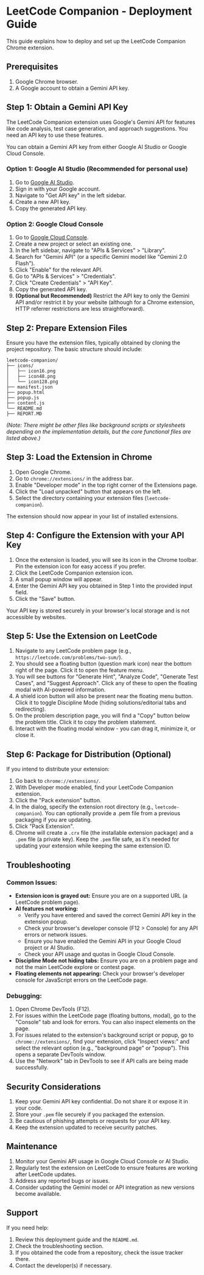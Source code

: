 # LeetCode Companion - Deployment Guide

This guide explains how to deploy and set up the LeetCode Companion Chrome extension.

## Prerequisites

1.  Google Chrome browser.
2.  A Google account to obtain a Gemini API key.

## Step 1: Obtain a Gemini API Key

The LeetCode Companion extension uses Google's Gemini API for features like code analysis, test case generation, and approach suggestions. You need an API key to use these features.

You can obtain a Gemini API key from either Google AI Studio or Google Cloud Console.

### Option 1: Google AI Studio (Recommended for personal use)

1.  Go to [Google AI Studio](https://aistudio.google.com/).
2.  Sign in with your Google account.
3.  Navigate to "Get API key" in the left sidebar.
4.  Create a new API key.
5.  Copy the generated API key.

### Option 2: Google Cloud Console

1.  Go to [Google Cloud Console](https://console.cloud.google.com/).
2.  Create a new project or select an existing one.
3.  In the left sidebar, navigate to "APIs & Services" > "Library".
4.  Search for "Gemini API" (or a specific Gemini model like "Gemini 2.0 Flash").
5.  Click "Enable" for the relevant API.
6.  Go to "APIs & Services" > "Credentials".
7.  Click "Create Credentials" > "API Key".
8.  Copy the generated API key.
9.  **(Optional but Recommended)** Restrict the API key to only the Gemini API and/or restrict it by your website (although for a Chrome extension, HTTP referrer restrictions are less straightforward).

## Step 2: Prepare Extension Files

Ensure you have the extension files, typically obtained by cloning the project repository. The basic structure should include:

```
leetcode-companion/
├── icons/
│   ├── icon16.png
│   ├── icon48.png
│   └── icon128.png
├── manifest.json
├── popup.html
├── popup.js
├── content.js
└── README.md
├── REPORT.MD
```
*(Note: There might be other files like background scripts or stylesheets depending on the implementation details, but the core functional files are listed above.)*

## Step 3: Load the Extension in Chrome

1.  Open Google Chrome.
2.  Go to `chrome://extensions/` in the address bar.
3.  Enable "Developer mode" in the top right corner of the Extensions page.
4.  Click the "Load unpacked" button that appears on the left.
5.  Select the directory containing your extension files (`leetcode-companion`).

The extension should now appear in your list of installed extensions.

## Step 4: Configure the Extension with your API Key

1.  Once the extension is loaded, you will see its icon in the Chrome toolbar. Pin the extension icon for easy access if you prefer.
2.  Click the LeetCode Companion extension icon.
3.  A small popup window will appear.
4.  Enter the Gemini API key you obtained in Step 1 into the provided input field.
5.  Click the "Save" button.

Your API key is stored securely in your browser's local storage and is not accessible by websites.

## Step 5: Use the Extension on LeetCode

1.  Navigate to any LeetCode problem page (e.g., `https://leetcode.com/problems/two-sum/`).
2.  You should see a floating button (question mark icon) near the bottom right of the page. Click it to open the feature menu.
3.  You will see buttons for "Generate Hint", "Analyze Code", "Generate Test Cases", and "Suggest Approach". Click any of these to open the floating modal with AI-powered information.
4.  A shield icon button will also be present near the floating menu button. Click it to toggle Discipline Mode (hiding solutions/editorial tabs and redirecting).
5.  On the problem description page, you will find a "Copy" button below the problem title. Click it to copy the problem statement.
6.  Interact with the floating modal window - you can drag it, minimize it, or close it.

## Step 6: Package for Distribution (Optional)

If you intend to distribute your extension:

1.  Go back to `chrome://extensions/`.
2.  With Developer mode enabled, find your LeetCode Companion extension.
3.  Click the "Pack extension" button.
4.  In the dialog, specify the extension root directory (e.g., `leetcode-companion`). You can optionally provide a .pem file from a previous packaging if you are updating.
5.  Click "Pack Extension".
6.  Chrome will create a `.crx` file (the installable extension package) and a `.pem` file (a private key). Keep the `.pem` file safe, as it's needed for updating your extension while keeping the same extension ID.

## Troubleshooting

### Common Issues:

*   **Extension icon is grayed out:** Ensure you are on a supported URL (a LeetCode problem page).
*   **AI features not working:**
    *   Verify you have entered and saved the correct Gemini API key in the extension popup.
    *   Check your browser's developer console (F12 > Console) for any API errors or network issues.
    *   Ensure you have enabled the Gemini API in your Google Cloud project or AI Studio.
    *   Check your API usage and quotas in Google Cloud Console.
*   **Discipline Mode not hiding tabs:** Ensure you are on a problem page and not the main LeetCode explore or contest page.
*   **Floating elements not appearing:** Check your browser's developer console for JavaScript errors on the LeetCode page.

### Debugging:

1.  Open Chrome DevTools (F12).
2.  For issues within the LeetCode page (floating buttons, modal), go to the "Console" tab and look for errors. You can also inspect elements on the page.
3.  For issues related to the extension's background script or popup, go to `chrome://extensions/`, find your extension, click "Inspect views:" and select the relevant option (e.g., "background page" or "popup"). This opens a separate DevTools window.
4.  Use the "Network" tab in DevTools to see if API calls are being made successfully.

## Security Considerations

1.  Keep your Gemini API key confidential. Do not share it or expose it in your code.
2.  Store your `.pem` file securely if you packaged the extension.
3.  Be cautious of phishing attempts or requests for your API key.
4.  Keep the extension updated to receive security patches.

## Maintenance

1.  Monitor your Gemini API usage in Google Cloud Console or AI Studio.
2.  Regularly test the extension on LeetCode to ensure features are working after LeetCode updates.
3.  Address any reported bugs or issues.
4.  Consider updating the Gemini model or API integration as new versions become available.

## Support

If you need help:

1.  Review this deployment guide and the `README.md`.
2.  Check the troubleshooting section.
3.  If you obtained the code from a repository, check the issue tracker there.
4.  Contact the developer(s) if necessary.